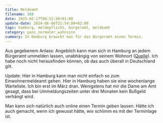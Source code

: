 ```yaml
---
title: Meldeamt
filename: 168
date: 2015-02-17T06:52:56+01:00
update-date: 2024-06-06T21:54:00+02:00
tags: hamburg, meldepflicht, bürgeramt, meldeamt
category: ganz_normaler_wahnsinn
summary: In Hamburg braucht man für das Bürgeramt einen Termin.
---
```

Aus gegebenem Anlass: Angeblich kann man sich in Hamburg an jedem Bürgeramt ummelden lassen, unabhängig von seinem Wohnort ([Quelle](https://www.hamburg.de/behoerdenfinder/hamburg/11255606/)). Ich habe noch nicht herausfinden können, ob das auch überall in Deutschland gilt.

Update: Hier in Hamburg kann man nicht einfach so zum Einwohnermeldeamt gehen. Hier in Hamburg haben sie eine wochenlange Warteliste. Ich bin erst im März dran. Wenigstens hat mir die Dame am Amt gesagt, dass bei Ummeldungszeiten unter drei Monaten kein Bußgeld verhängt wird.

Man kann sich natürlich auch online einen Termin geben lassen. Hätte ich auch gemacht, wenn ich gewusst hätte, *wie* schlimm es mit der Terminlage ist.
